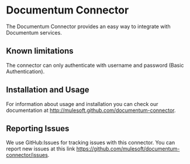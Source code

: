 Documentum Connector
===================

The Documentum Connector provides an easy way to integrate with Documentum services.

Known limitations
-----------------
The connector can only authenticate with username and password (Basic Authentication).


Installation and Usage
----------------------

For information about usage and installation you can check our documentation at http://mulesoft.github.com/documentum-connector.

Reporting Issues
----------------

We use GitHub:Issues for tracking issues with this connector. You can report new issues at this link https://github.com/mulesoft/documentum-connector/issues.
